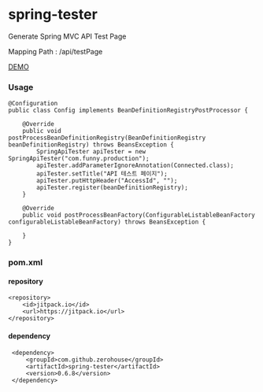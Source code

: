 # spring-tester

    
    


Generate Spring MVC API Test Page

Mapping Path : /api/testPage

[DEMO](https://rawgit.com/zerohouse/spring-tester/master/test.html)
    
### Usage
    
    @Configuration
    public class Config implements BeanDefinitionRegistryPostProcessor {
    
        @Override
        public void postProcessBeanDefinitionRegistry(BeanDefinitionRegistry beanDefinitionRegistry) throws BeansException {
            SpringApiTester apiTester = new SpringApiTester("com.funny.production");
            apiTester.addParameterIgnoreAnnotation(Connected.class);
            apiTester.setTitle("API 테스트 페이지");
            apiTester.putHttpHeader("AccessId", "");
            apiTester.register(beanDefinitionRegistry);
        }
    
        @Override
        public void postProcessBeanFactory(ConfigurableListableBeanFactory configurableListableBeanFactory) throws BeansException {
    
        }
    }
    
    
### pom.xml
#### repository
    <repository>
        <id>jitpack.io</id>
        <url>https://jitpack.io</url>
    </repository>
    
#### dependency    
     <dependency>
         <groupId>com.github.zerohouse</groupId>
         <artifactId>spring-tester</artifactId>
         <version>0.6.8</version>
     </dependency>
    
   
